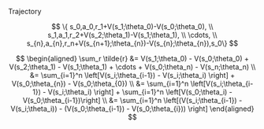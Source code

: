 Trajectory

$$
\{
    s_0,a_0,r_1+V(s_1;\theta_0)-V(s_0;\theta_0), \\
    s_1,a_1,r_2+V(s_2;\theta_1)-V(s_1;\theta_1), \\
    \cdots, \\
    s_{n},a_{n},r_n+V(s_{n+1};\theta_{n})-V(s_{n};\theta_{n}),s_0\}
$$

$$
\begin{aligned}
\sum_r \tilde{r} &= V(s_1;\theta_0) - V(s_0;\theta_0) + V(s_2;\theta_1) - V(s_1;\theta_1) + \cdots + V(s_0;\theta_n) - V(s_n;\theta_n) \\
&= \sum_{i=1}^n \left[V(s_i;\theta_{i-1}) - V(s_i;\theta_i) \right] + V(s_0;\theta_{n}) - V(s_0;\theta_{0}) \\
&= \sum_{i=1}^n \left[V(s_i;\theta_{i-1}) - V(s_i;\theta_i) \right] + \sum_{i=1}^n \left[V(s_0;\theta_i) - V(s_0;\theta_{i-1})\right] \\
&= \sum_{i=1}^n \left[(V(s_i;\theta_{i-1}) - V(s_i;\theta_i)) - (V(s_0;\theta_{i-1}) - V(s_0;\theta_{i})) \right]
\end{aligned}
$$
